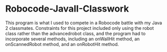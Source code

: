 # Robocode-JavaII-Classwork

This program is what I used to compete in a Robocode battle with my Java 2 classmates. Constraints for this project included only using the robot class rather than the advancedrobot class, and the program had to incorporate several methods, including an onWallHit method, an onScannedRobot method, and an onRobotHit method.
